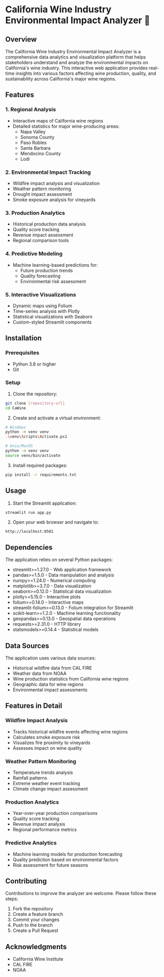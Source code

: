 # California Wine Industry Environmental Impact Analyzer 🍷

## Overview

The California Wine Industry Environmental Impact Analyzer is a comprehensive data analytics and visualization platform that helps stakeholders understand and analyze the environmental impacts on California's wine industry. This interactive web application provides real-time insights into various factors affecting wine production, quality, and sustainability across California's major wine regions.

## Features

### 1. Regional Analysis
- Interactive maps of California wine regions
- Detailed statistics for major wine-producing areas:
  - Napa Valley
  - Sonoma County
  - Paso Robles
  - Santa Barbara
  - Mendocino County
  - Lodi

### 2. Environmental Impact Tracking
- Wildfire impact analysis and visualization
- Weather pattern monitoring
- Drought impact assessment
- Smoke exposure analysis for vineyards

### 3. Production Analytics
- Historical production data analysis
- Quality score tracking
- Revenue impact assessment
- Regional comparison tools

### 4. Predictive Modeling
- Machine learning-based predictions for:
  - Future production trends
  - Quality forecasting
  - Environmental risk assessment

### 5. Interactive Visualizations
- Dynamic maps using Folium
- Time-series analysis with Plotly
- Statistical visualizations with Seaborn
- Custom-styled Streamlit components

## Installation

### Prerequisites
- Python 3.8 or higher
- Git

### Setup

1. Clone the repository:
```bash
git clone [repository-url]
cd CaWine
```

2. Create and activate a virtual environment:
```bash
# Windows
python -m venv venv
.\venv\Scripts\Activate.ps1

# Unix/MacOS
python -m venv venv
source venv/bin/activate
```

3. Install required packages:
```bash
pip install -r requirements.txt
```

## Usage

1. Start the Streamlit application:
```bash
streamlit run app.py
```

2. Open your web browser and navigate to:
```
http://localhost:8501
```

## Dependencies

The application relies on several Python packages:
- streamlit>=1.27.0 - Web application framework
- pandas>=1.5.0 - Data manipulation and analysis
- numpy>=1.24.0 - Numerical computing
- matplotlib>=3.7.0 - Data visualization
- seaborn>=0.12.0 - Statistical data visualization
- plotly>=5.15.0 - Interactive plots
- folium>=0.14.0 - Interactive maps
- streamlit-folium>=0.13.0 - Folium integration for Streamlit
- scikit-learn>=1.2.0 - Machine learning functionality
- geopandas>=0.13.0 - Geospatial data operations
- requests>=2.31.0 - HTTP library
- statsmodels>=0.14.4 - Statistical models

## Data Sources

The application uses various data sources:
- Historical wildfire data from CAL FIRE
- Weather data from NOAA
- Wine production statistics from California wine regions
- Geographic data for wine regions
- Environmental impact assessments

## Features in Detail

### Wildfire Impact Analysis
- Tracks historical wildfire events affecting wine regions
- Calculates smoke exposure risk
- Visualizes fire proximity to vineyards
- Assesses impact on wine quality

### Weather Pattern Monitoring
- Temperature trends analysis
- Rainfall patterns
- Extreme weather event tracking
- Climate change impact assessment

### Production Analytics
- Year-over-year production comparisons
- Quality score tracking
- Revenue impact analysis
- Regional performance metrics

### Predictive Analytics
- Machine learning models for production forecasting
- Quality prediction based on environmental factors
- Risk assessment for future seasons

## Contributing

Contributions to improve the analyzer are welcome. Please follow these steps:
1. Fork the repository
2. Create a feature branch
3. Commit your changes
4. Push to the branch
5. Create a Pull Request



## Acknowledgments

- California Wine Institute
- CAL FIRE
- NOAA